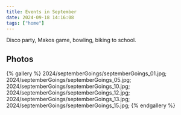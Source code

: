 ```yaml
---
title: Events in September
date: 2024-09-18 14:16:08
tags: ["home"]
---
```


Disco party, Makos game, bowling, biking to school.

## Photos

{% gallery %}
2024/septemberGoings/septemberGoings_01.jpg;
2024/septemberGoings/septemberGoings_05.jpg;
2024/septemberGoings/septemberGoings_10.jpg;
2024/septemberGoings/septemberGoings_12.jpg;
2024/septemberGoings/septemberGoings_13.jpg;
2024/septemberGoings/septemberGoings_15.jpg;
{% endgallery %}

